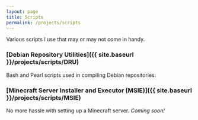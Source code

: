 ```yaml
---
layout: page
title: Scripts
permalink: /projects/scripts
---
```


Various scripts I use that may or may not come in handy.

### [Debian Repository Utilities]({{ site.baseurl }}/projects/scripts/DRU)

Bash and Pearl scripts used in compiling Debian repositories.

### [Minecraft Server Installer and Executor (MSIE)]({{ site.baseurl }}/projects/scripts/MSIE)

No more hassle with setting up a Minecraft server. *Coming soon!*
